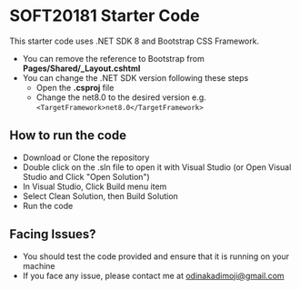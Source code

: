 # SOFT20181 Starter Code

This starter code uses .NET SDK 8 and Bootstrap CSS Framework. 
- You can remove the reference to Bootstrap from **Pages/Shared/_Layout.cshtml**
- You can change the .NET SDK version following these steps
    - Open the **.csproj** file
    - Change the net8.0 to the desired version e.g. `<TargetFramework>net8.0</TargetFramework>`

## How to run the code
- Download or Clone the repository
- Double click on the .sln file to open it with Visual Studio (or Open Visual Studio and Click "Open Solution")
- In Visual Studio, Click Build menu item 
- Select Clean Solution, then Build Solution 
- Run the code


## Facing Issues?
- You should test the code provided and ensure that it is running on your machine
- If you face any issue, please contact me at odinakadimoji@gmail.com
